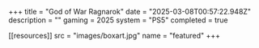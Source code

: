 +++
title = "God of War Ragnarok"
date = "2025-03-08T00:57:22.948Z"
description = ""
gaming = 2025
system = "PS5"
completed = true

[[resources]]
src = "images/boxart.jpg"
name = "featured"
+++

<!-- Start writing here...

**Final trophy count: __ of __**

![Trophy List](images/trophies.jpg) -->
